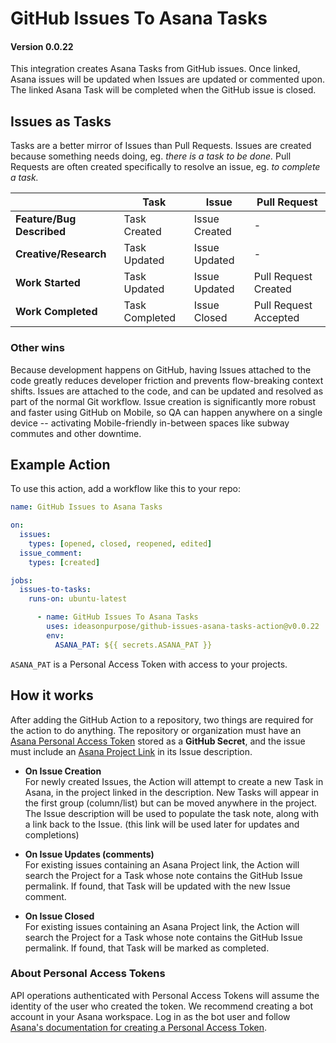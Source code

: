 # GitHub Issues To Asana Tasks

#### Version 0.0.22

This integration creates Asana Tasks from GitHub issues. Once linked, Asana issues will be updated when Issues are updated or commented upon. The linked Asana Task will be completed when the GitHub issue is closed.

## Issues as Tasks

Tasks are a better mirror of Issues than Pull Requests. Issues are created because something needs doing, eg. _there is a task to be done._ Pull Requests are often created specifically to resolve an issue, eg. _to complete a task._

|                           | Task           | Issue         | Pull Request          |
| ------------------------- | -------------- | ------------- | --------------------- |
| **Feature/Bug Described** | Task Created   | Issue Created | -                     |
| **Creative/Research**     | Task Updated   | Issue Updated | -                     |
| **Work Started**          | Task Updated   | Issue Updated | Pull Request Created  |
| **Work Completed**        | Task Completed | Issue Closed  | Pull Request Accepted |

### Other wins

Because development happens on GitHub, having Issues attached to the code greatly reduces developer friction and prevents flow-breaking context shifts. Issues are attached to the code, and can be updated and resolved as part of the normal Git workflow. Issue creation is significantly more robust and faster using GitHub on Mobile, so QA can happen anywhere on a single device -- activating Mobile-friendly in-between spaces like subway commutes and other downtime.

## Example Action

To use this action, add a workflow like this to your repo:

```yaml
name: GitHub Issues to Asana Tasks

on:
  issues:
    types: [opened, closed, reopened, edited]
  issue_comment:
    types: [created]

jobs:
  issues-to-tasks:
    runs-on: ubuntu-latest

      - name: GitHub Issues To Asana Tasks
        uses: ideasonpurpose/github-issues-asana-tasks-action@v0.0.22
        env:
          ASANA_PAT: ${{ secrets.ASANA_PAT }}


```

`ASANA_PAT` is a Personal Access Token with access to your projects. 

## How it works

After adding the GitHub Action to a repository, two things are required for the action to do anything. The repository or organization must have an [Asana Personal Access Token](https://developers.asana.com/docs/personal-access-token) stored as a **GitHub Secret**, and the issue must include an [Asana Project Link](https://help.asana.com/hc/en-us/articles/14069807653147-Understanding-projects) in its Issue description.

- **On Issue Creation**<br>
  For newly created Issues, the Action will attempt to create a new Task in Asana, in the project linked in the description. New Tasks will appear in the first group (column/list) but can be moved anywhere in the project. The Issue description will be used to populate the task note, along with a link back to the Issue. (this link will be used later for updates and completions)

- **On Issue Updates (comments)**<br>
  For existing issues containing an Asana Project link, the Action will search the Project for a Task whose note contains the GitHub Issue permalink. If found, that Task will be updated with the new Issue comment.

- **On Issue Closed**<br>
  For existing issues containing an Asana Project link, the Action will search the Project for a Task whose note contains the GitHub Issue permalink. If found, that Task will be marked as completed.

### About Personal Access Tokens

API operations authenticated with Personal Access Tokens will assume the identity of the user who created the token. We recommend creating a bot account in your Asana workspace. Log in as the bot user and follow [Asana's documentation for creating a Personal Access Token](https://developers.asana.com/docs/personal-access-token).
